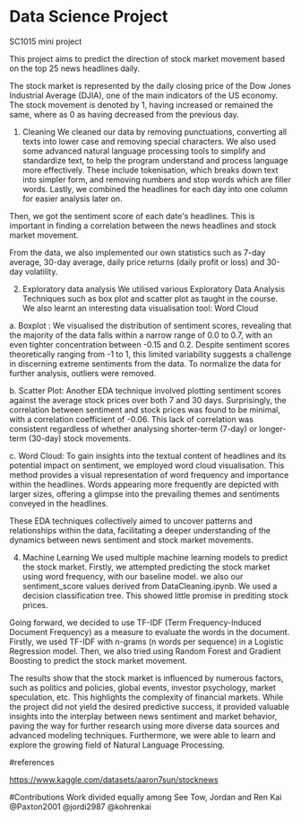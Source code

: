 # Data Science Project
SC1015 mini project

This project aims to predict the direction of stock market movement based on the top 25 news headlines daily. 

The stock market is represented by the daily closing price of the Dow Jones Industrial Average (DJIA), one of the main indicators of the US economy.  The stock movement is denoted by 1, having increased or remained the same, where as 0 as having decreased from the previous day.

1. Cleaning
We cleaned our data by removing punctuations, converting all texts into lower case and removing special characters. We also used some advanced natural language processing tools to simplify and standardize text, to help the program understand and process language more effectively. These include tokenisation, which breaks down text into simpler form, and removing numbers and stop words which are filler words. Lastly, we combined the headlines for each day into one column for easier analysis later on.

Then, we got the sentiment score of each date's headlines. This is important in finding a correlation between the news headlines and stock market movement.

From the data, we also implemented our own statistics such as 7-day average, 30-day average, daily price returns (daily profit or loss) and 30-day volatility. 

2. Exploratory data analysis
We utilised various Exploratory Data Analysis Techniques such as box plot and scatter plot as taught in the course. We also learnt an interesting data visualisation tool: Word Cloud

 a. Boxplot : We visualised the distribution of sentiment scores, revealing that the majority of the data falls within a narrow range of 0.0 to 0.7, with an even tighter concentration between -0.15 and 0.2. Despite sentiment scores theoretically ranging from -1 to 1, this limited variability suggests a challenge in discerning extreme sentiments from the data. To normalize the data for further analysis, outliers were removed.

 b. Scatter Plot: Another EDA technique involved plotting sentiment scores against the average stock prices over both 7 and 30 days. Surprisingly, the correlation between sentiment and stock prices was found to be minimal, with a correlation coefficient of -0.06. This lack of correlation was consistent regardless of whether analysing shorter-term (7-day) or longer-term (30-day) stock movements.

 c. Word Cloud: To gain insights into the textual content of headlines and its potential impact on sentiment, we employed word cloud visualisation. This method provides a visual representation of word frequency and importance within the headlines. Words appearing more frequently are depicted with larger sizes, offering a glimpse into the prevailing themes and sentiments conveyed in the headlines.

These EDA techniques collectively aimed to uncover patterns and relationships within the data, facilitating a deeper understanding of the dynamics between news sentiment and stock market movements.

4. Machine Learning
We used multiple machine learning models to predict the stock market. Firstly, we attempted predicting the stock market using word frequency, with our baseline model.
we also our sentiment_score values derived from DataCleaning.ipynb. We used a decision classification tree. This showed little promise in prediting stock prices.

Going forward, we decided to use TF-IDF (Term Frequency-Induced Document Frequency) as a measure to evaluate the words in the document. Firstly, we used TF-IDF with n-grams (n words per sequence) in a Logistic Regression model. Then, we also tried using Random Forest and Gradient Boosting to predict the stock market movement.

The results show that the stock market is influenced by numerous factors, such as politics and policies, global events, investor psychology, market speculation, etc. This highlights the complexity of financial markets. While the project did not yield the desired predictive success, it provided valuable insights into the interplay between news sentiment and market behavior, paving the way for further research using more diverse data sources and advanced modeling techniques. Furthermore, we were able to learn and explore the growing field of Natural Language Processing.

#references

https://www.kaggle.com/datasets/aaron7sun/stocknews

#Contributions
Work divided equally among See Tow, Jordan and Ren Kai
@Paxton2001
@jordi2987
@kohrenkai
